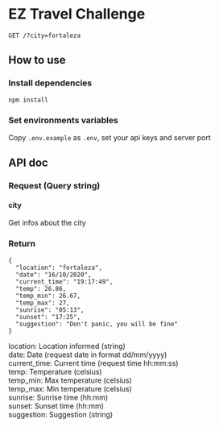 # EZ Travel Challenge

```http
GET /?city=fortaleza
```

## How to use
### Install dependencies
```
npm install
```

### Set environments variables
Copy ```.env.example``` as ```.env```, set your api keys and server port


## API doc
### Request (Query string)

#### city
Get infos about the city   


### Return
```
{
  "location": "fortaleza",
  "date": "16/10/2020",
  "current_time": "19:17:49",
  "temp": 26.86,
  "temp_min": 26.67,
  "temp_max": 27,
  "sunrise": "05:13",
  "sunset": "17:25",
  "suggestion": "Don't panic, you will be fine"
}
```

location: Location informed (string)   
date: Date (request date in format dd/mm/yyyy)   
current_time: Current time (request time hh:mm:ss)   
temp: Temperature (celsius)   
temp_min: Max temperature (celsius)   
temp_max: Min temperature (celsius)   
sunrise: Sunrise time (hh:mm)   
sunset: Sunset time (hh:mm)   
suggestion: Suggestion (string)
